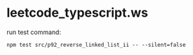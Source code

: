 # leetcode_typescript.ws

run test command:

```
npm test src/p92_reverse_linked_list_ii -- --silent=false
```
